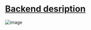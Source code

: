 # [Backend desription](https://github.com/ialakey/serbiaguide/blob/main/README.md)

![image](https://github.com/ialakey/serbiaguide-front-admin/assets/56916175/69df1d74-f669-4743-a259-f22d79cfb882)
